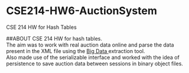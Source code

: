 # CSE214-HW6-AuctionSystem
CSE 214 HW for Hash Tables

##ABOUT
CSE 214 HW for hash tables. <br>The aim was to work with real auction data online and parse the data present in the XML file using the <a href="https://github.com/berry-cs/big-data-cse"> Big Data </a> extraction tool. <br>
Also made use of the serializable interface and worked with the idea of persistence to save auction data between sessions in binary object files.
